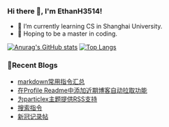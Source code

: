 ### Hi there 👋, I'm EthanH3514!

- 🌱 I’m currently learning CS in Shanghai University.
- 🎈 Hoping to be a master in coding.

[![Anurag's GitHub stats](https://github-readme-stats.vercel.app/api?username=EthanH3514&show_icons=true&theme=tokyonight)](https://github.com/anuraghazra/github-readme-stats)
[![Top Langs](https://github-readme-stats.vercel.app/api/top-langs/?username=EthanH3514&layout=compact)](https://github.com/anuraghazra/github-readme-stats)

### **📝Recent Blogs**
<!-- BLOG-POST-LIST:START -->
- [markdown常用指令汇总](https://ethanh3514.github.io/2022/12/29/markdown%E5%B8%B8%E7%94%A8%E6%8C%87%E4%BB%A4%E6%B1%87%E6%80%BB/)
- [在Profile Readme中添加近期博客自动拉取功能](https://ethanh3514.github.io/2022/12/28/%E5%9C%A8Profile-Readme%E4%B8%AD%E6%B7%BB%E5%8A%A0%E8%BF%91%E6%9C%9F%E5%8D%9A%E5%AE%A2%E8%87%AA%E5%8A%A8%E6%8B%89%E5%8F%96%E5%8A%9F%E8%83%BD/)
- [为particlex主题提供RSS支持](https://ethanh3514.github.io/2022/12/28/%E4%B8%BAparticlex%E4%B8%BB%E9%A2%98%E6%8F%90%E4%BE%9BRSS%E6%94%AF%E6%8C%81/)
- [搜索指令](https://ethanh3514.github.io/2022/12/28/%E6%90%9C%E7%B4%A2%E6%8C%87%E4%BB%A4/)
- [新冠记录帖](https://ethanh3514.github.io/2022/12/27/%E6%96%B0%E5%86%A0%E8%AE%B0%E5%BD%95%E5%B8%96/)
<!-- BLOG-POST-LIST:END -->
